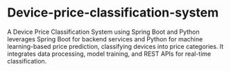 # Device-price-classification-system
A Device Price Classification System using Spring Boot and Python leverages Spring Boot for backend services and Python for machine learning-based price prediction, classifying devices into price categories. It integrates data processing, model training, and REST APIs for real-time classification.

